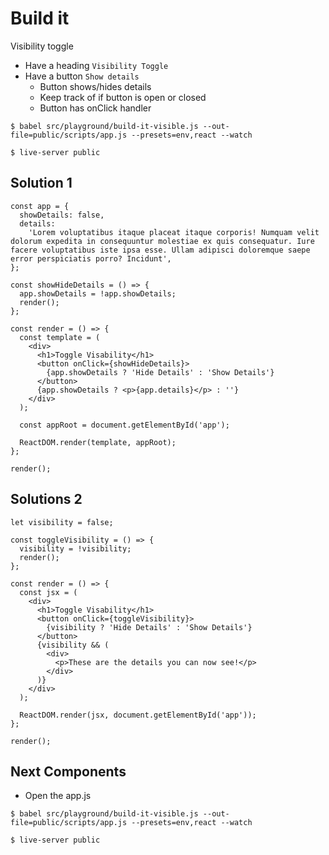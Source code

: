 # Build it
Visibility toggle

* Have a heading `Visibility Toggle`
* Have a button `Show details`
    - Button shows/hides details
    - Keep track of if button is open or closed
    - Button has onClick handler

`$ babel src/playground/build-it-visible.js --out-file=public/scripts/app.js --presets=env,react --watch`

`$ live-server public`

## Solution 1
```
const app = {
  showDetails: false,
  details:
    'Lorem voluptatibus itaque placeat itaque corporis! Numquam velit dolorum expedita in consequuntur molestiae ex quis consequatur. Iure facere voluptatibus iste ipsa esse. Ullam adipisci doloremque saepe error perspiciatis porro? Incidunt',
};

const showHideDetails = () => {
  app.showDetails = !app.showDetails;
  render();
};

const render = () => {
  const template = (
    <div>
      <h1>Toggle Visability</h1>
      <button onClick={showHideDetails}>
        {app.showDetails ? 'Hide Details' : 'Show Details'}
      </button>
      {app.showDetails ? <p>{app.details}</p> : ''}
    </div>
  );

  const appRoot = document.getElementById('app');

  ReactDOM.render(template, appRoot);
};

render();
```

## Solutions 2
```
let visibility = false;

const toggleVisibility = () => {
  visibility = !visibility;
  render();
};

const render = () => {
  const jsx = (
    <div>
      <h1>Toggle Visability</h1>
      <button onClick={toggleVisibility}>
        {visibility ? 'Hide Details' : 'Show Details'}
      </button>
      {visibility && (
        <div>
          <p>These are the details you can now see!</p>
        </div>
      )}
    </div>
  );

  ReactDOM.render(jsx, document.getElementById('app'));
};

render();
```

## Next Components
* Open the app.js

`$ babel src/playground/build-it-visible.js --out-file=public/scripts/app.js --presets=env,react --watch`

`$ live-server public`


